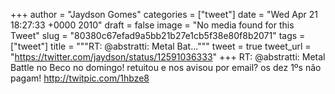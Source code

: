 
+++
author = "Jaydson Gomes"
categories = ["tweet"]
date = "Wed Apr 21 18:27:33 +0000 2010"
draft = false
image = "No media found for this Tweet"
slug = "80380c67efad9a5bb21b27e1cb5f38e80f8b2071"
tags = ["tweet"]
title = """RT: @abstratti: Metal Bat..."""
tweet = true
tweet_url = "https://twitter.com/jaydson/status/12591036333"
+++
RT: @abstratti: Metal Battle no Beco no domingo! retuitou e nos avisou por email? os dez 1ºs não pagam! http://twitpic.com/1hbze8
